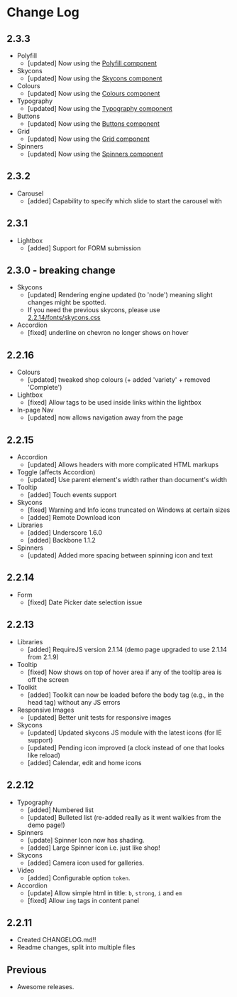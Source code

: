 # Change Log

## 2.3.3 ##
 * Polyfill
   * [updated] Now using the [Polyfill component](https://github.com/skyglobal/polyfill)
 * Skycons
   * [updated] Now using the [Skycons component](https://github.com/skyglobal/skycons)
 * Colours
   * [updated] Now using the [Colours component](https://github.com/skyglobal/colours)
 * Typography
   * [updated] Now using the [Typography component](https://github.com/skyglobal/typography)
 * Buttons
   * [updated] Now using the [Buttons component](https://github.com/skyglobal/buttons)
 * Grid
   * [updated] Now using the [Grid component](https://github.com/skyglobal/grid)
 * Spinners
   * [updated] Now using the [Spinners component](https://github.com/skyglobal/spinners)
   
## 2.3.2 ##
 * Carousel
   * [added] Capability to specify which slide to start the carousel with

## 2.3.1 ##
 * Lightbox
   * [added] Support for FORM submission

## 2.3.0 - breaking change
 * Skycons
   * [updated] Rendering engine updated (to 'node') meaning slight changes might be spotted.
   * If you need the previous skycons, please use [2.2.14/fonts/skycons.css](http://web-toolkit.global.sky.com/2.2.14/fonts/skycons.css)
 * Accordion
   * [fixed] underline on chevron no longer shows on hover

## 2.2.16
  * Colours
    * [updated] tweaked shop colours (+ added 'variety' + removed 'Complete')
  * Lightbox
    * [fixed] Allow <span> tags to be used inside links within the lightbox
  * In-page Nav
    * [updated] now allows navigation away from the page  

## 2.2.15

  * Accordion
    * [updated] Allows headers with more complicated HTML markups
  * Toggle (affects Accordion)
    * [updated] Use parent element's width rather than document's width
  * Tooltip
    * [added] Touch events support
  * Skycons
    * [fixed] Warning and Info icons truncated on Windows at certain sizes
    * [added] Remote Download icon
  * Libraries
    * [added] Underscore 1.6.0
    * [added] Backbone 1.1.2
  * Spinners
    * [updated] Added more spacing between spinning icon and text

## 2.2.14

  * Form
    * [fixed] Date Picker date selection issue

## 2.2.13

  * Libraries
    * [added] RequireJS version 2.1.14 (demo page upgraded to use 2.1.14 from 2.1.9)
  * Tooltip
    * [fixed] Now shows on top of hover area if any of the tooltip area is off the screen
  * Toolkit
    * [added] Toolkit can now be loaded before the body tag (e.g., in the head tag) without any JS errors
  * Responsive Images
    * [updated] Better unit tests for responsive images
  * Skycons
    * [updated] Updated skycons JS module with the latest icons (for IE support)
    * [updated] Pending icon improved (a clock instead of one that looks like reload)
    * [added] Calendar, edit and home icons

## 2.2.12

 * Typography
    * [added] Numbered list
    * [updated] Bulleted list (re-added really as it went walkies from the demo page!)
 * Spinners
    * [update] Spinner Icon now has shading.
    * [added] Large Spinner icon i.e. just like shop!
 * Skycons
    * [added] Camera icon used for galleries.
 * Video
    * [added] Configurable option `token`.
 * Accordion
    * [update] Allow simple html in title: `b`, `strong`, `i` and `em`
    * [fixed] Allow `img` tags in content panel

## 2.2.11

  * Created CHANGELOG.md!!
  * Readme changes, split into multiple files

## Previous

 * Awesome releases.
